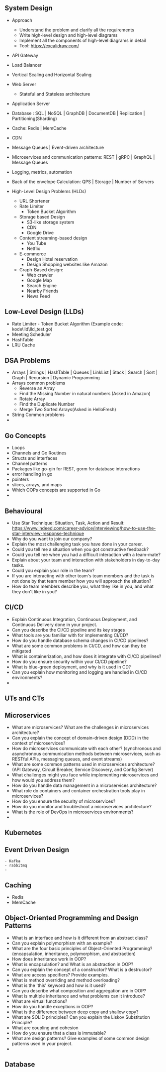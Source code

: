 ## System Design
  - Approach
    - Understand the problem and clarify all the requirements
    - Write high-level design and high-level diagrams
    - Implement all the components of high-level diagrams in detail
    - Tool: https://excalidraw.com/
        
  - API Gateway
  - Load Balancer
  - Vertical Scaling and Horizontal Scaling
  - Web Server
      - Stateful and Stateless architecture
  - Application Server
  - Database : SQL | NoSQL | GraphDB | DocumentDB | Replication | Partitioning(Sharding) 
  - Cache: Redis | MemCache
  - CDN
  - Message Queues |  Event-driven architecture
  - Microservices and communication patterns: REST | gRPC | GraphQL | Message Queues
  - Logging, metrics, automation
  - Back of the envelope Calculation: QPS | Storage | Number of Servers
  - High-Level Design Problems (HLDs)
     - URL Shortener
     - Rate Limiter
        - Token Bucket Algorithm
     - Storage based Design
        - S3-like storage system
        - CDN
        - Google Drive
     - Content streaming-based design
         - You Tube
         - Netflix
     -  E-commerce
         - Design Hotel reservation
         - Design Shopping websites like Amazon
     -  Graph-Based design:
        - Web crawler
        - Google Map
        - Search Engine
        - Nearby Friends
        - News Feed

## Low-Level Design (LLDs)
  - Rate Limiter
        - Token Bucket Algorithm (Example code: kode\lld\lld_test.go)
  - Meeting Scheduler
  - HashTable
  - LRU Cache

## DSA Problems
   - Arrays | Strings | HashTable | Queues | LinkList | Stack | Search | Sort | Graph | Recursion | Dynamic Programming
   - Arrays common problems
     - Reverse an Array
     - Find the Missing Number in natural numbers (Asked in Amazon)
     - Rotate Array
     - Find the Duplicate Number
     - Merge Two Sorted Arrays(Asked in HelloFresh)
   - String Common problems
   - 

## Go Concepts
  - Loops
  - Channels and Go Routines
  - Structs and interfaces
  - Channel patterns
  - Packages like go-gin for REST, gorm for database interactions
  - error handling in go
  - pointers
  - slices, arrays, and maps
  - Which OOPs concepts are supported in Go
  - 
## Behavioural
  - Use Star Technique: Situation, Task, Action and Result: https://www.indeed.com/career-advice/interviewing/how-to-use-the-star-interview-response-technique
  - Why do you want to join our company?
  - Explain the most challenging task you have done in your career.
  - Could you tell me a situation when you got constructive feedback?
  - Could you tell me when you had a difficult interaction with a team-mate?
  - Explain about your team and interaction with stakeholders in day-to-day tasks.
  - Could you explain your role in the team?
  - If you are interacting with other team's team members and the task is not done by that team member how you will approach the situation?
  - How do team members describe you, what they like in you, and what they don't like in you?
## CI/CD
  - Explain Continuous Integration, Continuous Deployment, and Continuous Delivery done in your project.
  - Can you describe the CI/CD pipeline and its key stages
  - What tools are you familiar with for implementing CI/CD?
  - How do you handle database schema changes in CI/CD pipelines?
  - What are some common problems in CI/CD, and how can they be mitigated
  - What is containerization, and how does it integrate with CI/CD pipelines?
  - How do you ensure security within your CI/CD pipeline?
  - What is blue-green deployment, and why is it used in CD?
  - Can you explain how monitoring and logging are handled in CI/CD environments?
  - 



## UTs and CTs

## Microservices
  - What are microservices? What are the challenges in microservices architecture?
  - Can you explain the concept of domain-driven design (DDD) in the context of microservices?
  - How do microservices communicate with each other?
    (synchronous and asynchronous communication methods between microservices, such as RESTful APIs, messaging queues, and event streams)
  - What are some common patterns used in microservices architecture?
    (API Gateway, Circuit Breaker, Service Discovery, and Config Server)
  - What challenges might you face while implementing microservices and how would you address them?
  - How do you handle data management in a microservices architecture?
  - What role do containers and container orchestration tools play in microservices?
  - How do you ensure the security of microservices?
  - How do you monitor and troubleshoot a microservices architecture?
  - What is the role of DevOps in microservices environments?
  - 




## Kubernetes

## Event Driven Design
    - Kafka
    - rabbitmq
    - 

## Caching
  - Redis
  - MemCache

## Object-Oriented Programming and Design Patterns
  - What is an interface and how is it different from an abstract class?
  - Can you explain polymorphism with an example?
  - What are the four basic principles of Object-Oriented Programming?
    (encapsulation, inheritance, polymorphism, and abstraction)
  - How does inheritance work in OOP?
  - What is encapsulation? and What is an abstraction in OOP?
  - Can you explain the concept of a constructor? What is a destructor?
  - What are access specifiers? Provide examples.
  - What is method overriding and method overloading?
  - What is the 'this' keyword and how is it used?
  - Can you describe what composition and aggregation are in OOP?
  - What is multiple inheritance and what problems can it introduce?
  - What are virtual functions?
  - How do you handle exceptions in OOP?
  - What is the difference between deep copy and shallow copy?
  - What are SOLID principles? Can you explain the Liskov Substitution Principle?
  - What are coupling and cohesion
  - How do you ensure that a class is immutable?
  - What are design patterns? Give examples of some common design patterns used in your project.
  - 





## Database

